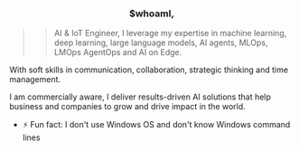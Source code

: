 ### <div align="center">$whoamI,
>> AI & IoT Engineer, I leverage my expertise in machine learning, deep learning, large language models, AI agents, MLOps, LMOps AgentOps and AI on Edge. 

With soft skills in communication, collaboration, strategic thinking and time management. 

I am commercially aware, I deliver results-driven AI solutions that help business and companies to grow and drive impact in the world.</div>  

- ⚡ Fun fact: I don't use Windows OS and don't know Windows command lines  
  

<br/>  


